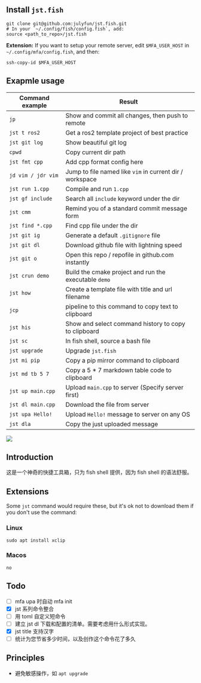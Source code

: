 ## Install `jst.fish`

```
git clone git@github.com:julyfun/jst.fish.git
# In your `~/.config/fish/config.fish`, add:
source <path_to_repo>/jst.fish
```

**Extension:** If you want to setup your remote server, edit `$MFA_USER_HOST` in `~/.config/mfa/config.fish`, and then:

```
ssh-copy-id $MFA_USER_HOST
```

## Exapmle usage

| Command example    | Result                                                   |
| ------------------ | -------------------------------------------------------- |
| `jp`               | Show and commit all changes, then push to remote         |
| `jst t ros2`       | Get a ros2 template project of best practice             |
| `jst git log`      | Show beautiful git log                                   |
| `cpwd`             | Copy current dir path                                    |
| `jst fmt cpp`      | Add cpp format config here                               |
| `jd vim / jdr vim` | Jump to file named like `vim` in current dir / workspace |
| `jst run 1.cpp`    | Compile and run `1.cpp`                                  |
| `jst gf include`   | Search all `include` keyword under the dir               |
| `jst cmm`          | Remind you of a standard commit message form             |
| `jst find *.cpp`   | Find cpp file under the dir                              |
| `jst git ig`       | Generate a default `.gitignore` file                     |
| `jst git dl`       | Download github file with lightning speed                |
| `jst git o`        | Open this repo / repofile in github.com instantly        |
| `jst crun demo`    | Build the cmake project and run the executable `demo`    |
| `jst how`          | Create a template file with title and url filename       |
| `jcp`              | pipeline to this command to copy text to clipboard       |
| `jst his`          | Show and select command history to copy to clipboard     |
| `jst sc`           | In fish shell, source a bash file                        |
| `jst upgrade`      | Upgrade `jst.fish`                                       |
| `jst mi pip`       | Copy a pip mirror command to clipboard                   |
| `jst md tb 5 7`    | Copy a 5 \* 7 markdown table code to clipboard           |
| `jst up main.cpp`  | Upload `main.cpp` to server (Specify server first)       |
| `jst dl main.cpp`  | Download the file from server                            |
| `jst upa Hello!`   | Upload `Hello!` message to server on any OS              |
| `jst dla`          | Copy the just uploaded message                           |

![](https://telegraph-image-bhi.pages.dev/file/5793b27ff193a9afbbcb8.png)

## Introduction

这是一个神奇的快捷工具箱，只为 fish shell 提供，因为 fish shell 的语法舒服。

## Extensions

Some `jst` command would require these, but it's ok not to download them if you don't use the command:

### Linux

```
sudo apt install xclip
```

### Macos

```
no
```

## Todo

- [ ] mfa upa 时自动 mfa init
- [x] jst 系列命令整合
- [ ] 用 toml 自定义短命令
- [ ] 建立 jst dl 下载和配置的清单。需要考虑用什么形式实现。
- [x] jst title 支持汉字
- [ ] 统计为您节省多少时间，以及创作这个命令花了多久

## Principles

- 避免敏感操作，如 `apt upgrade`
